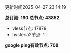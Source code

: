 更新时间2025-04-27 23:14:19

**总订阅: 160**
**总节点: 43852**
- vless节点: 17879
- hysteria2节点: 1

**google ping有效节点: 708**
